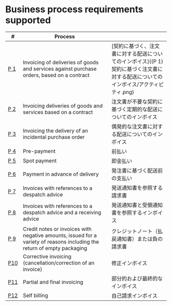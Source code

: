 # Business process requirements supported
| # | Process |  |
| ---- | ---- | ---- |
| [P 1](https://github.com/pontsoleil/EIPA/tree/master/UML/EN16931-1/(P%201)契約に基づく注文書に対する配送についてのインボイス) | Invoicing of deliveries of goods and services against purchase orders, based on a contract | [契約に基づく、注文書に対する配送についてのインボイス]((P 1)契約に基づく注文書に対する配送についてのインボイス/アクティビティ.png) |
| [P 2](https://github.com/pontsoleil/EIPA/tree/master/UML/EN16931-1/(P%202)注文書が不要な契約に基づく定期的な配送についてのインボイス) | Invoicing deliveries of goods and services based on a contract | 注文書が不要な契約に基づく定期的な配送についてのインボイス |
| [P 3](https://github.com/pontsoleil/EIPA/tree/master/UML/EN16931-1/(P%203)偶発的な注文書に対する配送についてのインボイス) | Invoicing the delivery of an incidental purchase order | 偶発的な注文書に対する配送についてのインボイス |
| [P 4](https://github.com/pontsoleil/EIPA/tree/master/UML/EN16931-1/(P%204)前払い) | Pre-payment | 前払い |
| [P 5](https://github.com/pontsoleil/EIPA/tree/master/UML/EN16931-1/(P%205)即金払い) | Spot payment | 即金払い |
| [P 6](https://github.com/pontsoleil/EIPA/tree/master/UML/EN16931-1/(P%206)発注書に基づく配送前の支払い) | Payment in advance of delivery | 発注書に基づく配送前の支払い |
| [P 7](https://github.com/pontsoleil/EIPA/tree/master/UML/EN16931-1/(P%207)発送通知書を参照する請求書) | Invoices with references to a despatch advice | 発送通知書を参照する請求書 |
| [P 8](https://github.com/pontsoleil/EIPA/tree/master/UML/EN16931-1/(P%208)発送通知書と受領通知書を参照するインボイス) | Invoices with references to a despatch advice and a receiving advice | 発送通知書と受領通知書を参照するインボイス |
| [P 9](https://github.com/pontsoleil/EIPA/tree/master/UML/EN16931-1/(P%209)クレジットノート（払戻通知書）または負のインボイス) | Credit notes or invoices with negative amounts, issued for a variety of reasons including the return of empty packaging | クレジットノート（払戻通知書）または負の請求書 |
| [P10](https://github.com/pontsoleil/EIPA/tree/master/UML/EN16931-1/(P10)修正インボイス) | Corrective invoicing (cancellation/correction of an invoice) | 修正インボイス |
| [P11](https://github.com/pontsoleil/EIPA/tree/master/UML/EN16931-1/(P11)2部分的および最終的なインボイス) | Partial and final invoicing | 部分的および最終的なインボイス |
| [P12](https://github.com/pontsoleil/EIPA/tree/master/UML/EN16931-1/(P12)自己請求インボイス) | Self billing | 自己請求インボイス |
